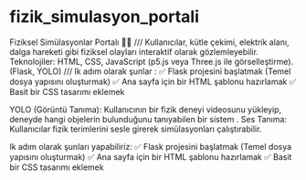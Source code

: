 # fizik_simulasyon_portali
Fiziksel Simülasyonlar Portalı 🔬🌀
///
Kullanıcılar, kütle çekimi, elektrik alanı, dalga hareketi gibi fiziksel olayları interaktif olarak gözlemleyebilir.
Teknolojiler: HTML, CSS, JavaScript (p5.js veya Three.js ile görselleştirme). (Flask, YOLO)
///
lk adım olarak şunlar :
✅ Flask projesini başlatmak (Temel dosya yapısını oluşturmak)
✅ Ana sayfa için bir HTML şablonu hazırlamak
✅ Basit bir CSS tasarımı eklemek

YOLO (Görüntü Tanıma): Kullanıcının bir fizik deneyi videosunu yükleyip, deneyde hangi objelerin bulunduğunu tanıyabilen bir sistem  .
Ses Tanıma: Kullanıcılar fizik terimlerini sesle girerek simülasyonları çalıştırabilir.

lk adım olarak şunları yapabiliriz:
✅ Flask projesini başlatmak (Temel dosya yapısını oluşturmak)
✅ Ana sayfa için bir HTML şablonu hazırlamak
✅ Basit bir CSS tasarımı eklemek
